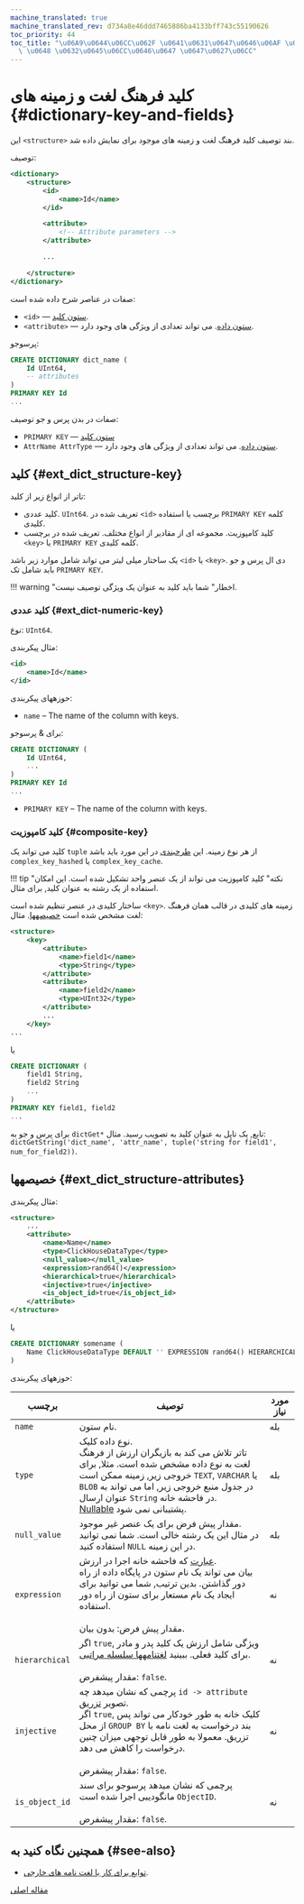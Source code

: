 ```yaml
---
machine_translated: true
machine_translated_rev: d734a8e46ddd7465886ba4133bff743c55190626
toc_priority: 44
toc_title: "\u06A9\u0644\u06CC\u062F \u0641\u0631\u0647\u0646\u06AF \u0644\u063A\u062A\
  \ \u0648 \u0632\u0645\u06CC\u0646\u0647 \u0647\u0627\u06CC"
---
```


# کلید فرهنگ لغت و زمینه های {#dictionary-key-and-fields}

این `<structure>` بند توصیف کلید فرهنگ لغت و زمینه های موجود برای نمایش داده شد.

توصیف:

``` xml
<dictionary>
    <structure>
        <id>
            <name>Id</name>
        </id>

        <attribute>
            <!-- Attribute parameters -->
        </attribute>

        ...

    </structure>
</dictionary>
```

صفات در عناصر شرح داده شده است:

-   `<id>` — [ستون کلید](external_dicts_dict_structure.md#ext_dict_structure-key).
-   `<attribute>` — [ستون داده](external_dicts_dict_structure.md#ext_dict_structure-attributes). می تواند تعدادی از ویژگی های وجود دارد.

پرسوجو:

``` sql
CREATE DICTIONARY dict_name (
    Id UInt64,
    -- attributes
)
PRIMARY KEY Id
...
```

صفات در بدن پرس و جو توصیف:

-   `PRIMARY KEY` — [ستون کلید](external_dicts_dict_structure.md#ext_dict_structure-key)
-   `AttrName AttrType` — [ستون داده](external_dicts_dict_structure.md#ext_dict_structure-attributes). می تواند تعدادی از ویژگی های وجود دارد.

## کلید {#ext_dict_structure-key}

تاتر از انواع زیر از کلید:

-   کلید عددی. `UInt64`. تعریف شده در `<id>` برچسب یا استفاده `PRIMARY KEY` کلمه کلیدی.
-   کلید کامپوزیت. مجموعه ای از مقادیر از انواع مختلف. تعریف شده در برچسب `<key>` یا `PRIMARY KEY` کلمه کلیدی.

یک ساختار میلی لیتر می تواند شامل موارد زیر باشد `<id>` یا `<key>`. دی ال پرس و جو باید شامل تک `PRIMARY KEY`.

!!! warning "اخطار"
    شما باید کلید به عنوان یک ویژگی توصیف نیست.

### کلید عددی {#ext_dict-numeric-key}

نوع: `UInt64`.

مثال پیکربندی:

``` xml
<id>
    <name>Id</name>
</id>
```

حوزههای پیکربندی:

-   `name` – The name of the column with keys.

برای & پرسوجو:

``` sql
CREATE DICTIONARY (
    Id UInt64,
    ...
)
PRIMARY KEY Id
...
```

-   `PRIMARY KEY` – The name of the column with keys.

### کلید کامپوزیت {#composite-key}

کلید می تواند یک `tuple` از هر نوع زمینه. این [طرحبندی](external_dicts_dict_layout.md) در این مورد باید باشد `complex_key_hashed` یا `complex_key_cache`.

!!! tip "نکته"
    کلید کامپوزیت می تواند از یک عنصر واحد تشکیل شده است. این امکان استفاده از یک رشته به عنوان کلید, برای مثال.

ساختار کلیدی در عنصر تنظیم شده است `<key>`. زمینه های کلیدی در قالب همان فرهنگ لغت مشخص شده است [خصیصهها](external_dicts_dict_structure.md). مثال:

``` xml
<structure>
    <key>
        <attribute>
            <name>field1</name>
            <type>String</type>
        </attribute>
        <attribute>
            <name>field2</name>
            <type>UInt32</type>
        </attribute>
        ...
    </key>
...
```

یا

``` sql
CREATE DICTIONARY (
    field1 String,
    field2 String
    ...
)
PRIMARY KEY field1, field2
...
```

برای پرس و جو به `dictGet*` تابع, یک تاپل به عنوان کلید به تصویب رسید. مثال: `dictGetString('dict_name', 'attr_name', tuple('string for field1', num_for_field2))`.

## خصیصهها {#ext_dict_structure-attributes}

مثال پیکربندی:

``` xml
<structure>
    ...
    <attribute>
        <name>Name</name>
        <type>ClickHouseDataType</type>
        <null_value></null_value>
        <expression>rand64()</expression>
        <hierarchical>true</hierarchical>
        <injective>true</injective>
        <is_object_id>true</is_object_id>
    </attribute>
</structure>
```

یا

``` sql
CREATE DICTIONARY somename (
    Name ClickHouseDataType DEFAULT '' EXPRESSION rand64() HIERARCHICAL INJECTIVE IS_OBJECT_ID
)
```

حوزههای پیکربندی:

| برچسب                                                | توصیف                                                                                                                                                                                                                                                                                                                    | مورد نیاز |
|------------------------------------------------------|--------------------------------------------------------------------------------------------------------------------------------------------------------------------------------------------------------------------------------------------------------------------------------------------------------------------------|-----------|
| `name`                                               | نام ستون.                                                                                                                                                                                                                                                                                                                | بله       |
| `type`                                               | نوع داده کلیک.<br/>تاتر تلاش می کند به بازیگران ارزش از فرهنگ لغت به نوع داده مشخص شده است. مثلا, برای خروجی زیر, زمینه ممکن است `TEXT`, `VARCHAR` یا `BLOB` در جدول منبع خروجی زیر, اما می تواند به عنوان ارسال `String` در فاحشه خانه.<br/>[Nullable](../../../sql_reference/data_types/nullable.md) پشتیبانی نمی شود. | بله       |
| `null_value`                                         | مقدار پیش فرض برای یک عنصر غیر موجود.<br/>در مثال این یک رشته خالی است. شما نمی توانید استفاده کنید `NULL` در این زمینه.                                                                                                                                                                                                 | بله       |
| `expression`                                         | [عبارت](../../syntax.md#syntax-expressions) که فاحشه خانه اجرا در ارزش.<br/>بیان می تواند یک نام ستون در پایگاه داده از راه دور گذاشتن. بدین ترتیب, شما می توانید برای ایجاد یک نام مستعار برای ستون از راه دور استفاده.<br/><br/>مقدار پیش فرض: بدون بیان.                                                              | نه        |
| <a name="hierarchical-dict-attr"></a> `hierarchical` | اگر `true`, ویژگی شامل ارزش یک کلید پدر و مادر برای کلید فعلی. ببینید [لغتنامهها سلسله مراتبی](external_dicts_dict_hierarchical.md).<br/><br/>مقدار پیشفرض: `false`.                                                                                                                                                     | نه        |
| `injective`                                          | پرچمی که نشان میدهد چه `id -> attribute` تصویر [تزریق](https://en.wikipedia.org/wiki/Injective_function).<br/>اگر `true`, کلیک خانه به طور خودکار می تواند پس از محل `GROUP BY` بند درخواست به لغت نامه با تزریق. معمولا به طور قابل توجهی میزان چنین درخواست را کاهش می دهد.<br/><br/>مقدار پیشفرض: `false`.            | نه        |
| `is_object_id`                                       | پرچمی که نشان میدهد پرسوجو برای سند مانگودیبی اجرا شده است `ObjectID`.<br/><br/>مقدار پیشفرض: `false`.                                                                                                                                                                                                                   | نه        |

## همچنین نگاه کنید به {#see-also}

-   [توابع برای کار با لغت نامه های خارجی](../../../sql_reference/functions/ext_dict_functions.md).

[مقاله اصلی](https://clickhouse.tech/docs/en/query_language/dicts/external_dicts_dict_structure/) <!--hide-->
